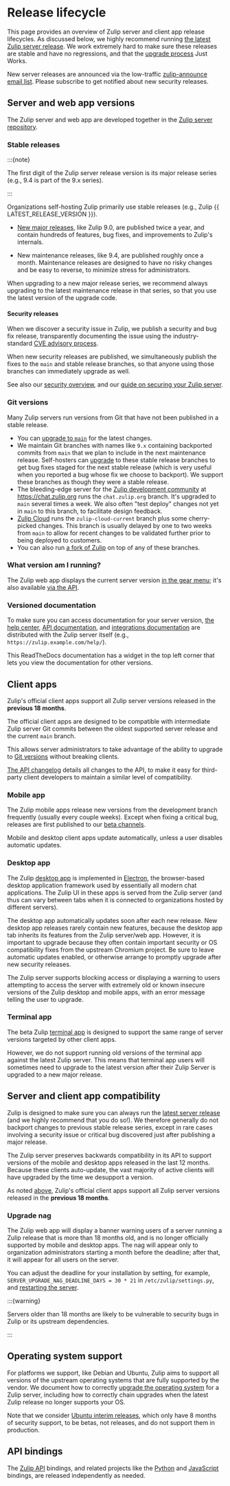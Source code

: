 # Release lifecycle

This page provides an overview of Zulip server and client app release
lifecycles. As discussed below, we highly recommend running [the latest Zulip
server release](#stable-releases). We work extremely hard to make sure these
releases are stable and have no regressions, and that the [upgrade
process](../production/upgrade.md) Just Works.

New server releases are announced via the low-traffic [zulip-announce email
list](https://groups.google.com/g/zulip-announce). Please subscribe to get
notified about new security releases.

## Server and web app versions

The Zulip server and web app are developed together in the [Zulip
server repository][zulip-server].

### Stable releases

:::{note}

The first digit of the Zulip server release version is its major release series
(e.g., 9.4 is part of the 9.x series).

:::

Organizations self-hosting Zulip primarily use stable releases (e.g., Zulip {{
LATEST_RELEASE_VERSION }}).

- [New major releases][blog-major-releases], like Zulip 9.0, are published twice
  a year, and contain hundreds of features, bug fixes, and improvements to Zulip's
  internals.

- New maintenance releases, like 9.4, are published roughly once a month.
  Maintenance releases are designed to have no risky changes and be easy to
  reverse, to minimize stress for administrators.

When upgrading to a new major release series, we recommend always upgrading to
the latest maintenance release in that series, so that you use the latest
version of the upgrade code.

[blog-major-releases]: https://blog.zulip.com/tag/major-releases/

#### Security releases

When we discover a security issue in Zulip, we publish a security and
bug fix release, transparently documenting the issue using the
industry-standard [CVE advisory process](https://cve.mitre.org/).

When new security releases are published, we simultaneously publish
the fixes to the `main` and stable release branches, so
that anyone using those branches can immediately upgrade as well.

See also our [security overview][security-overview], and our [guide on securing
your Zulip server][securing-your-zulip-server].

[security-overview]: https://zulip.com/security/
[securing-your-zulip-server]: ../production/securing-your-zulip-server.md

### Git versions

Many Zulip servers run versions from Git that have not been published
in a stable release.

- You can [upgrade to `main`][upgrading-to-main] for the latest changes.
- We maintain Git branches with names like `9.x` containing backported
  commits from `main` that we plan to include in the next maintenance
  release. Self-hosters can [upgrade][upgrade-from-git] to these
  stable release branches to get bug fixes staged for the next stable
  release (which is very useful when you reported a bug whose fix we
  choose to backport). We support these branches as though they were a
  stable release.
- The bleeding-edge server for the [Zulip development community][chat-zulip-org]
  at <https://chat.zulip.org> runs the `chat.zulip.org` branch. It's upgraded
  to `main` several times a week. We also often "test deploy" changes not yet in
  `main` to this branch, to facilitate design feedback.
- [Zulip Cloud](https://zulip.com) runs the `zulip-cloud-current` branch plus
  some cherry-picked changes. This branch is usually delayed by one to two weeks
  from `main` to allow for recent changes to be validated further prior to being
  deployed to customers.
- You can also run [a fork of Zulip][fork-zulip] on top of any of
  these branches.

[upgrade-from-git]: ../production/upgrade.md#upgrading-from-a-git-repository

### What version am I running?

The Zulip web app displays the current server version [in the gear
menu](https://zulip.com/help/view-zulip-version); it's also available [via the
API](https://zulip.com/api/get-server-settings).

### Versioned documentation

To make sure you can access documentation for your server version, [the help
center](https://zulip.com/help/), [API documentation](https://zulip.com/api/),
and [integrations documentation](https://zulip.com/integrations/) are
distributed with the Zulip server itself (e.g.,
`https://zulip.example.com/help/`).

This ReadTheDocs documentation has a widget in the top left corner
that lets you view the documentation for other versions.

## Client apps

Zulip's official client apps support all Zulip server versions
released in the **previous 18 months**.

The official client apps are designed to be compatible with
intermediate Zulip server Git commits between the oldest supported
server release and the current `main` branch.

This allows server administrators to take advantage of the ability to
upgrade to [Git versions](#git-versions) without breaking clients.

[The API changelog](https://zulip.com/api/changelog) details all
changes to the API, to make it easy for third-party client developers
to maintain a similar level of compatibility.

### Mobile app

The Zulip mobile apps release new versions from the development
branch frequently (usually every couple weeks). Except when fixing a
critical bug, releases are first published to our [beta
channels][mobile-beta].

Mobile and desktop client apps update automatically, unless a user disables
automatic updates.

### Desktop app

The Zulip [desktop app](https://zulip.com/apps/) is implemented in
[Electron][electron], the browser-based desktop application framework used by
essentially all modern chat applications. The Zulip UI in these apps is served
from the Zulip server (and thus can vary between tabs when it is connected to
organizations hosted by different servers).

The desktop app automatically updates soon after each new release. New desktop
app releases rarely contain new features, because the desktop app tab inherits
its features from the Zulip server/web app. However, it is important to upgrade
because they often contain important security or OS compatibility fixes from the
upstream Chromium project. Be sure to leave automatic updates enabled, or
otherwise arrange to promptly upgrade after new security releases.

The Zulip server supports blocking access or displaying a warning to
users attempting to access the server with extremely old or known
insecure versions of the Zulip desktop and mobile apps, with an error
message telling the user to upgrade.

### Terminal app

The beta Zulip [terminal app](https://github.com/zulip/zulip-terminal)
is designed to support the same range of server versions targeted by
other client apps.

However, we do not support running old versions of the terminal app
against the latest Zulip server. This means that terminal app users
will sometimes need to upgrade to the latest version after their Zulip
Server is upgraded to a new major release.

## Server and client app compatibility

Zulip is designed to make sure you can always run the [latest server
release](#server-and-web-app-versions) (and we highly recommend that you do
so!). We therefore generally do not backport changes to previous stable
release series, except in rare cases involving a security issue or
critical bug discovered just after publishing a major release.

The Zulip server preserves backwards compatibility in its API to support
versions of the mobile and desktop apps released in the last 12 months. Because
these clients auto-update, the vast majority of active clients will have upgraded
by the time we desupport a version.

As noted [above](#client-apps), Zulip's official client apps support
all Zulip server versions released in the **previous 18 months**.

### Upgrade nag

The Zulip web app will display a banner warning users of a server running a
Zulip release that is more than 18 months old, and is no longer officially
supported by mobile and desktop apps. The nag will appear only to organization
administrators starting a month before the deadline; after that, it will appear
for all users on the server.

You can adjust the deadline for your installation by setting, for
example, `SERVER_UPGRADE_NAG_DEADLINE_DAYS = 30 * 21` in
`/etc/zulip/settings.py`, and [restarting the server](../production/settings.md).

:::{warning}

Servers older than 18 months are likely to be vulnerable to security bugs in
Zulip or its upstream dependencies.

:::

## Operating system support

For platforms we support, like Debian and Ubuntu, Zulip aims to
support all versions of the upstream operating systems that are fully
supported by the vendor. We document how to correctly [upgrade the
operating system][os-upgrade] for a Zulip server, including how to
correctly chain upgrades when the latest Zulip release no longer
supports your OS.

Note that we consider [Ubuntu interim releases][ubuntu-release-cycle],
which only have 8 months of security support, to be betas, not
releases, and do not support them in production.

[ubuntu-release-cycle]: https://ubuntu.com/about/release-cycle

## API bindings

The [Zulip API](https://zulip.com/api/) bindings, and related projects like the
[Python](https://zulip.com/api/configuring-python-bindings) and
[JavaScript](https://github.com/zulip/zulip-js#readme) bindings, are released
independently as needed.

[electron]: https://www.electronjs.org/
[upgrading-to-main]: ../production/modify.md#upgrading-to-main
[os-upgrade]: ../production/upgrade.md#upgrading-the-operating-system
[chat-zulip-org]: https://zulip.com/development-community/
[fork-zulip]: ../production/modify.md
[zulip-server]: https://github.com/zulip/zulip
[mobile-beta]: https://zulip.com/help/mobile-app-install-guide#install-a-beta-release
[label-blocker]: https://github.com/zulip/zulip/issues?q=is%3Aissue+is%3Aopen+label%3A%22priority%3A+blocker%22
[label-high]: https://github.com/zulip/zulip/issues?q=is%3Aissue+is%3Aopen+label%3A%22priority%3A+high%22
[label-help-wanted]: https://github.com/zulip/zulip/issues?q=is%3Aopen+is%3Aissue+label%3A%22help+wanted%22

